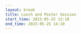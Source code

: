 ```yaml
---
layout: break
title: Lunch and Poster Session
start_time: 2023-05-25 13:10
end_time: 2023-05-25 14:10
---
```

